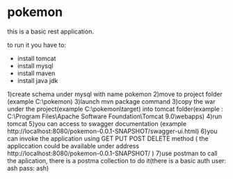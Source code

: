 # pokemon
this is a basic rest application.

to run it you have to:
- install tomcat
- install mysql
- install maven
- install java jdk

1)create schema under mysql with name pokemon
2)move to project folder (example C:\pokemon)
3)launch mvn package command
3)copy the war under the project(example C:\pokemon\target) into tomcat folder(example : C:\Program Files\Apache Software Foundation\Tomcat 9.0\webapps)
4)run tomcat
5)you can access to swagger documentation (example http://localhost:8080/pokemon-0.0.1-SNAPSHOT/swagger-ui.html)
6)you can invoke the application using GET PUT POST DELETE method ( the appliccation could be available under address http://localhost:8080/pokemon-0.0.1-SNAPSHOT/ )
7)use postman to call the aplication, there is a postma collection to do it(there is a basic auth user: ash pass: ash)
